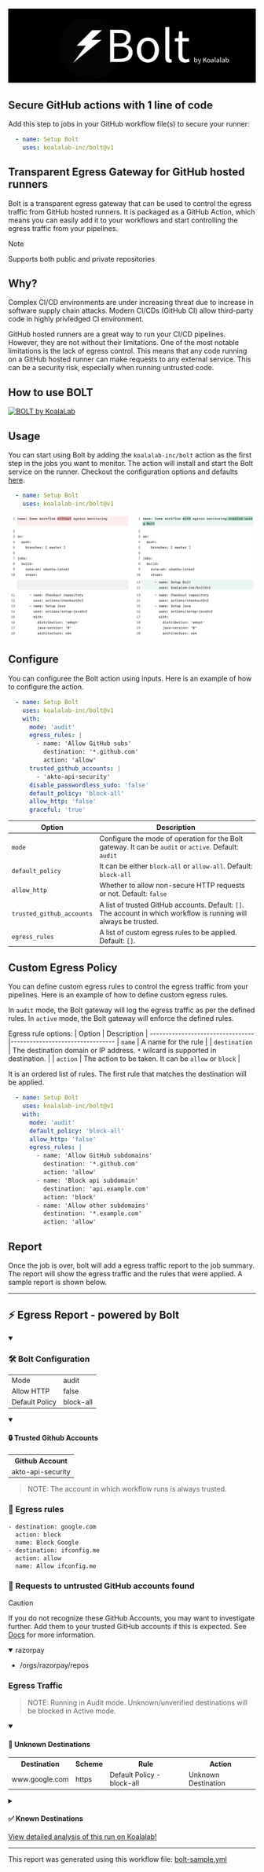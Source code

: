 ![Bolt](assets/imgs/bolt-header-dark.png)
## Secure GitHub actions with 1 line of code
Add this step to jobs in your GitHub workflow file(s) to secure your runner:
```yaml
  - name: Setup Bolt
    uses: koalalab-inc/bolt@v1
```

## Transparent Egress Gateway for GitHub hosted runners

Bolt is a transparent egress gateway that can be used to control the egress traffic from GitHub hosted runners. It is packaged as a GitHub Action, which means you can easily add it to your workflows and start controlling the egress traffic from your pipelines.

> [!NOTE]
> 
> Supports both public and private repositories


## Why?

Complex CI/CD environments are under increasing threat due to increase in software supply chain attacks. Modern CI/CDs (GitHub CI) allow third-party code in highly privledged CI environment.

GitHub hosted runners are a great way to run your CI/CD pipelines. However, they are not without their limitations. One of the most notable limitations is the lack of egress control. This means that any code running on a GitHub hosted runner can make requests to any external service. This can be a security risk, especially when running untrusted code.

## How to use BOLT
[![BOLT by KoalaLab](https://cdn.loom.com/sessions/thumbnails/bf53a52c9dd0421aa9db5beb682b5c34-with-play.gif)](https://www.loom.com/share/bf53a52c9dd0421aa9db5beb682b5c34 "BOLT by KoalaLab")


## Usage
You can start using Bolt by adding the `koalalab-inc/bolt` action as the first step in the jobs you want to monitor. The action will install and start the Bolt service on the runner. Checkout the configuration options and defaults [here](#Configure).

```yaml
  - name: Setup Bolt
    uses: koalalab-inc/bolt@v1
```

![bolt-usage-before-after.png](assets/imgs/bolt-usage-before-after.png)

## Configure
You can configuree the Bolt action using inputs. Here is an example of how to configure the action.

```yaml
  - name: Setup Bolt
    uses: koalalab-inc/bolt@v1
    with:
      mode: 'audit'
      egress_rules: |
        - name: 'Allow GitHub subs'
          destination: '*.github.com'
          action: 'allow'
      trusted_github_accounts: |
        - 'akto-api-security'
      disable_passwordless_sudo: 'false'
      default_policy: 'block-all'
      allow_http: 'false'
      graceful: 'true'
```
| Option | Description  |
---------------------------------|---------------------------------
| `mode` | Configure the mode of operation for the Bolt gateway. It can be `audit` or `active`. Default: `audit` |
| `default_policy` | It can be either `block-all` or `allow-all`. Default: `block-all` |
| `allow_http` | Whether to allow non-secure HTTP requests or not. Default: `false`
| `trusted_github_accounts` | A list of trusted GitHub accounts.  Default: `[]`. The account in which workflow is running will always be trusted.
| `egress_rules` | A list of custom egress rules to be applied. Default: `[]`.

## Custom Egress Policy
You can define custom egress rules to control the egress traffic from your pipelines. Here is an example of how to define custom egress rules.

In `audit` mode, the Bolt gateway will log the egress traffic as per the defined rules. In `active` mode, the Bolt gateway will enforce the defined rules.

Egress rule options:
| Option | Description  |
---------------------------------|---------------------------------
| `name` | A name for the rule |
| `destination` | The destination domain or IP address. `*` wilcard is supported in destination. |
| `action` | The action to be taken. It can be `allow` or `block` |

It is an ordered list of rules. The first rule that matches the destination will be applied.


```yaml
  - name: Setup Bolt
    uses: koalalab-inc/bolt@v1
    with:
      mode: 'audit'
      default_policy: 'block-all'
      allow_http: 'false'
      egress_rules: |
        - name: 'Allow GitHub subdomains'
          destination: '*.github.com'
          action: 'allow'
        - name: 'Block api subdomain'
          destination: 'api.example.com'
          action: 'block'
        - name: 'Allow other subdomains'
          destination: '*.example.com'
          action: 'allow'
```

## Report
Once the job is over, bolt will add a egress traffic report to the job summary. The report will show the egress traffic and the rules that were applied. A sample report is shown below.

<hr>

<h2>⚡ Egress Report - powered by Bolt</h2>

<details open>
  <summary>
<h3>🛠️ Bolt Configuration</h3>

  </summary>
<table><tr><td>Mode</td><td>audit</td></tr><tr><td>Allow HTTP</td><td>false</td></tr><tr><td>Default Policy</td><td>block-all</td></tr></table>

</details>
    
<details open>
  <summary>
    <h4>🔒 Trusted Github Accounts</h4>

  </summary>
  <table><tr><th>Github Account</th></tr><tr><td>akto-api-security</td></tr></table>

</details>
      <blockquote>NOTE: The account in which workflow runs is always trusted.</blockquote>
<h3>📝 Egress rules</h3>
<pre lang="yaml"><code>- destination: google.com
  action: block
  name: Block Google
- destination: ifconfig.me
  action: allow
  name: Allow ifconfig.me</code></pre>
<h3>🚨 Requests to untrusted GitHub accounts found</h3>

> [!CAUTION]
> If you do not recognize these GitHub Accounts, you may want to investigate further. Add them to your trusted GitHub accounts if this is expected. See [Docs](https://github.com/koalalab-inc/bolt?tab=readme-ov-file#configure) for more information.
      
<details open>
  <summary>
    razorpay
  </summary>
  <ul>
    <li>/orgs/razorpay/repos</li>
  </ul>
</details>
        <h3>Egress Traffic</h3>
<blockquote>NOTE: Running in Audit mode. Unknown/unverified destinations will be blocked in Active mode.</blockquote>

<details open>
  <summary>
<h4>🚨 Unknown Destinations</h4>

  </summary>
<table><tr><th>Destination</th><th>Scheme</th><th>Rule</th><th>Action</th></tr><tr><td>www.google.com</td><td>https</td><td>Default Policy - block-all</td><td>Unknown Destination</td></tr></table>

</details>
    
<details>
  <summary>
<h4>✅ Known Destinations</h4>

  </summary>
<table><tr><th>Destination</th><th>Scheme</th><th>Rule</th><th>Action</th></tr><tr><td>github.com</td><td>https</td><td>Reqd by Github Action</td><td>✅</td></tr><tr><td>pipelinesghubeus6.actions.githubusercontent.com</td><td>https</td><td>Reqd by Github Action</td><td>✅</td></tr><tr><td>results-receiver.actions.githubusercontent.com</td><td>https</td><td>Reqd by Github Action</td><td>✅</td></tr><tr><td>ifconfig.me</td><td>https</td><td>Allow ifconfig.me</td><td>✅</td></tr><tr><td>api.github.com</td><td>https</td><td>Reqd by Github Action</td><td>✅</td></tr></table>

</details>
    <a href="https://www.koalalab.com">View detailed analysis of this run on Koalalab!</a>
<hr>

This report was generated using this workflow file: [bolt-sample.yml](examples/bolt.yml)
